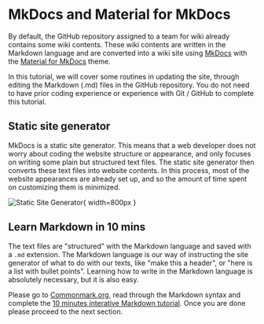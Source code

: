 # MkDocs and Material for MkDocs

By default, the GitHub repository assigned to a team for wiki already contains some wiki contents. These wiki contents are written in the Markdown language and are converted into a wiki site using [MkDocs](http://mkdocs.org) with the [Material for MkDocs](https://squidfunk.github.io/mkdocs-material/) theme.

In this tutorial, we will cover some routines in updating the site, through editing the Markdown (.md) files in the GitHub repository. You do not need to have prior coding experience or experience with Git / GitHub to complete this tutorial.

## Static site generator

MkDocs is a static site generator. This means that a web developer does not worry about coding the website structure or appearance, and only focuses on writing some plain but structured text files. The static site generator then converts these text files into website contents. In this process, most of the website appearances are already set up, and so the amount of time spent on customizing them is minimized.

![Static Site Generator](img/ssg.png){ width=800px }  

## Learn Markdown in 10 mins

The text files are "structured" with the Markdown language and saved with a `.md` extension. The Markdown language is our way of instructing the site generator of what to do with our texts, like "make this a header", or "here is a list with bullet points". Learning how to write in the Markdown language is absolutely necessary, but it is also easy.

Please go to [Commonmark.org](https://commonmark.org), read through the Markdown syntax and complete the [10 minutes interative Markdown tutorial](https://commonmark.org/help/tutorial/). Once you are done please proceed to the next section.